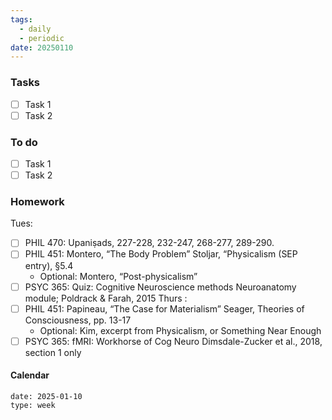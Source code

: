 ```yaml
---
tags:
  - daily
  - periodic
date: 20250110
---
```

### Tasks
- [ ] Task 1
- [ ] Task 2
### To do
- [ ] Task 1
- [ ] Task 2

### Homework
Tues:
- [ ] PHIL 470: Upaniṣads, 227-228, 232-247, 268-277, 289-290. 
- [ ] PHIL 451: Montero, “The Body Problem” Stoljar, “Physicalism (SEP entry), §5.4 
	- Optional: Montero, “Post-physicalism”
- [ ] PSYC 365: Quiz: Cognitive Neuroscience methods Neuroanatomy module; Poldrack & Farah, 2015
Thurs :
- [ ] PHIL 451: Papineau, “The Case for Materialism” Seager, Theories of Consciousness, pp. 13-17
	- Optional: Kim, excerpt from Physicalism, or Something Near Enough
- [ ] PSYC 365:  fMRI: Workhorse of Cog Neuro Dimsdale-Zucker et al., 2018, section 1 only
#### Calendar
```gEvent
date: 2025-01-10
type: week
```


